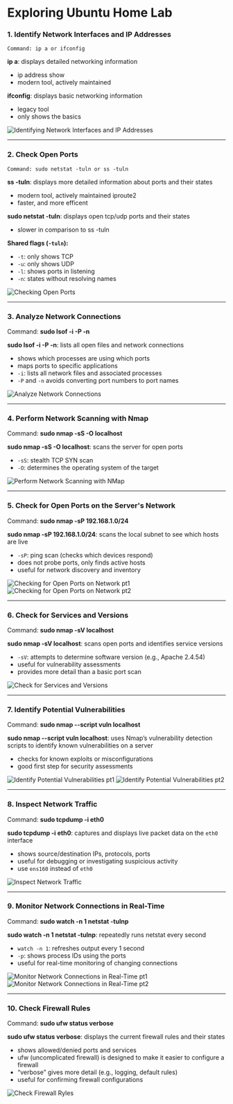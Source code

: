 # Exploring Ubuntu Home Lab 

### 1. Identify Network Interfaces and IP Addresses

    Command: ip a or ifconfig

**ip a**: displays detailed networking information
- ip address show
- modern tool, actively maintained

**ifconfig**: displays basic networking information
- legacy tool
- only shows the basics

![Identifying Network Interfaces and IP Addresses](<Identifying Network Interfaces and IP Addresses.png>)

---

### 2. Check Open Ports

    Command: sudo netstat -tuln or ss -tuln
        
**ss -tuln**: displays more detailed information about ports and their states
- modern tool, actively maintained iproute2
- faster, and more efficent

**sudo netstat -tuln**: displays open tcp/udp ports and their states
- slower in comparison to ss -tuln

**Shared flags (`-tuln`):**
- `-t`: only shows TCP
- `-u`: only shows UDP  
- `-l`: shows ports in listening
- `-n`: states without resolving names   

![Checking Open Ports](<Checking Open Ports.png>)
    
---

### 3. Analyze Network Connections

Command: **sudo lsof -i -P -n**

**sudo lsof -i -P -n**: lists all open files and network connections  
- shows which processes are using which ports  
- maps ports to specific applications 
- `-i`: lists all network files and associated processes
- `-P` and `-n` avoids converting port numbers to port names

![Analyze Network Connections](<Analyze Network Connections.png>)

---

### 4. Perform Network Scanning with Nmap

Command: **sudo nmap -sS -O localhost**

**sudo nmap -sS -O localhost**: scans the server for open ports
- `-sS`: stealth TCP SYN scan 
- `-O`: determines the operating system of the target  

![Perform Network Scanning with NMap](<Perform Network Scanning with Nmap.png>)

---

### 5. Check for Open Ports on the Server's Network

Command: **sudo nmap -sP 192.168.1.0/24**

**sudo nmap -sP 192.168.1.0/24**: scans the local subnet to see which hosts are live  
- `-sP`: ping scan (checks which devices respond)  
- does not probe ports, only finds active hosts  
- useful for network discovery and inventory  

![Checking for Open Ports on Network pt1](<Checking for Open Ports pt1.png>)
![Checking for Open Ports on Network pt2](<Checking for Open Ports pt2.png>)

---

### 6. Check for Services and Versions

Command: **sudo nmap -sV localhost**

**sudo nmap -sV localhost**: scans open ports and identifies service versions  
- `-sV`: attempts to determine software version (e.g., Apache 2.4.54)  
- useful for vulnerability assessments  
- provides more detail than a basic port scan  

![Check for Services and Versions](<Check for Services and Versions.png>)

---

### 7. Identify Potential Vulnerabilities

Command: **sudo nmap --script vuln localhost**

**sudo nmap --script vuln localhost**: uses Nmap’s vulnerability detection scripts to identify known vulnerabilities on a server
- checks for known exploits or misconfigurations   
- good first step for security assessments  

![Identify Potential Vulnerabilities pt1](<Identify Potential Vulnerabilities pt1.png>)
![Identify Potential Vulnerabilities pt2](<Identify Potential Vulnerabilities pt2.png>)

---

### 8. Inspect Network Traffic

Command: **sudo tcpdump -i eth0**

**sudo tcpdump -i eth0**: captures and displays live packet data on the `eth0` interface  
- shows source/destination IPs, protocols, ports  
- useful for debugging or investigating suspicious activity 
- use `ens160` instead of `eth0`

![Inspect Network Traffic](<Inspect Network Traffic.png>)

---

### 9. Monitor Network Connections in Real-Time

Command: **sudo watch -n 1 netstat -tulnp**

**sudo watch -n 1 netstat -tulnp**: repeatedly runs netstat every second  
- `watch -n 1`: refreshes output every 1 second  
- `-p`: shows process IDs using the ports  
- useful for real-time monitoring of changing connections  

![Monitor Network Connections in Real-Time pt1](<Monitor Network Connections in Real-Time pt1.png>)
![Monitor Network Connections in Real-Time pt2](<Monitor Network Connections in Real-Time pt2.png>)

---

### 10. Check Firewall Rules

Command: **sudo ufw status verbose**

**sudo ufw status verbose**: displays the current firewall rules and their states  
- shows allowed/denied ports and services  
- ufw (uncomplicated firewall) is designed to make it easier to configure a firewall
- “verbose” gives more detail (e.g., logging, default rules)  
- useful for confirming firewall configurations  

![Check Firewall Ryles](<Check Firewall Rules.png>)